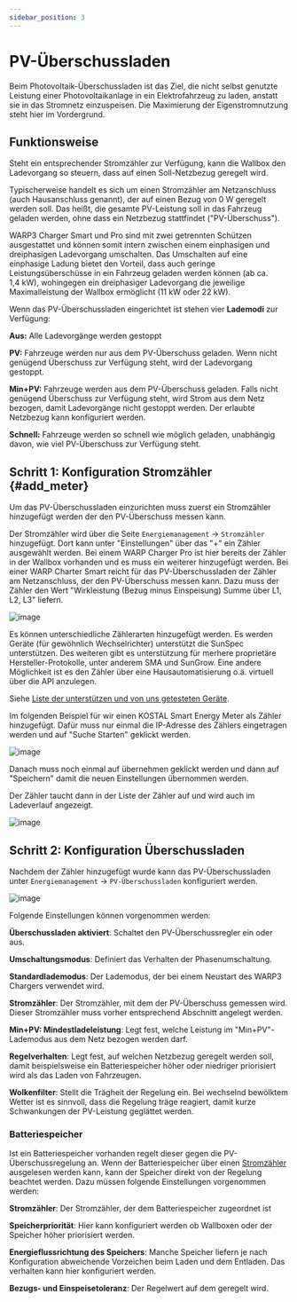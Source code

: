```yaml
---
sidebar_position: 3
---
```


# PV-Überschussladen

Beim Photovoltaik-Überschussladen ist das Ziel, die nicht selbst
genutzte Leistung einer Photovoltaikanlage in ein Elektrofahrzeug zu
laden, anstatt sie in das Stromnetz einzuspeisen. Die Maximierung der
Eigenstromnutzung steht hier im Vordergrund.

## Funktionsweise

Steht ein entsprechender Stromzähler zur Verfügung, kann die Wallbox den
Ladevorgang so steuern, dass auf einen Soll-Netzbezug geregelt wird.

Typischerweise handelt es sich um einen Stromzähler am Netzanschluss
(auch Hausanschluss genannt),
der auf einen Bezug von 0 W geregelt werden soll. Das heißt, die gesamte
PV-Leistung soll in das Fahrzeug geladen werden, ohne dass ein Netzbezug
stattfindet ("PV-Überschuss").

WARP3 Charger Smart und Pro sind mit zwei getrennten Schützen
ausgestattet und können somit intern zwischen einem einphasigen und
dreiphasigen Ladevorgang umschalten. Das Umschalten auf eine einphasige
Ladung bietet den Vorteil, dass auch geringe Leistungsüberschüsse in ein
Fahrzeug geladen werden können (ab ca. 1,4 kW), wohingegen ein
dreiphasiger Ladevorgang die jeweilige Maximalleistung der Wallbox
ermöglicht (11 kW oder 22 kW).

Wenn das PV-Überschussladen eingerichtet ist stehen vier **Lademodi** zur Verfügung:

**Aus:** Alle Ladevorgänge werden gestoppt

**PV:** Fahrzeuge werden nur aus dem PV-Überschuss geladen.
Wenn nicht genügend Überschuss zur Verfügung steht, wird der
Ladevorgang gestoppt.

**Min+PV:** Fahrzeuge werden aus dem PV-Überschuss geladen. Falls nicht genügend
Überschuss zur Verfügung steht, wird Strom aus dem Netz bezogen,
damit Ladevorgänge nicht gestoppt werden. Der erlaubte Netzbezug
kann konfiguriert werden.

**Schnell:** Fahrzeuge werden so schnell wie möglich geladen, unabhängig davon,
wie viel PV-Überschuss zur Verfügung steht.

## Schritt 1: Konfiguration Stromzähler {#add_meter}

Um das PV-Überschussladen einzurichten muss zuerst ein Stromzähler hinzugefügt
werden der den PV-Überschuss messen kann.

Der Stromzähler wird über die Seite `Energiemanagement` -> `Stromzähler` hinzugefügt.
Dort kann unter "Einstellungen" über das "+" ein Zähler ausgewählt werden. Bei
einem WARP Charger Pro ist hier bereits der Zähler in der Wallbox vorhanden und
es muss ein weiterer hinzugefügt werden. Bei einer WARP Charter Smart reicht
für das PV-Überschussladen der Zähler am Netzanschluss, der den PV-Überschuss messen
kann. Dazu muss der Zähler den Wert "Wirkleistung (Bezug minus Einspeisung) Summe
über L1, L2, L3" liefern.

![image](/img/tutorials/pv_excess_charging/pv_add_meter.png)

Es können unterschiedliche Zählerarten hinzugefügt werden. Es werden
Geräte (für gewöhnlich Wechselrichter) unterstützt die SunSpec
unterstützen. Des weiteren gibt es unterstützung für merhere proprietäre
Hersteller-Protokolle, unter anderem SMA und SunGrow. Eine andere Möglichkeit
ist es den Zähler über eine Hausautomatisierung o.ä. virtuell über die API
anzulegen.

Siehe [Liste der unterstützen und von uns getesteten Geräte](/docs/compatible_devices/introduction.md).

Im folgenden Beispiel für wir einen KOSTAL Smart Energy Meter als
Zähler hinzugefügt. Dafür muss nur einmal die IP-Adresse des Zählers
eingetragen werden und auf "Suche Starten" geklickt werden.

![image](/img/tutorials/pv_excess_charging/pv_add_meter_sunspec.png)

Danach muss noch einmal auf übernehmen geklickt werden und dann auf
"Speichern" damit die neuen Einstellungen übernommen werden.

Der Zähler taucht dann in der Liste der Zähler auf und wird auch im
Ladeverlauf angezeigt.

![image](/img/tutorials/pv_excess_charging/pv_add_meter_sunspec_kostal.png)

## Schritt 2: Konfiguration Überschussladen

Nachdem der Zähler hinzugefügt wurde kann das PV-Überschussladen unter
`Energiemanagement` -> `PV-Überschussladen` konfiguriert werden.

![image](/img/tutorials/pv_excess_charging/pv_configuration.jpeg)

Folgende Einstellungen können vorgenommen werden:

**Überschussladen aktiviert**: Schaltet den PV-Überschussregler ein oder aus.

**Umschaltungsmodus**: Definiert das Verhalten der Phasenumschaltung.

**Standardlademodus**: Der Lademodus, der bei einem Neustart des WARP3 Chargers verwendet
wird.

**Stromzähler**: Der Stromzähler, mit dem der PV-Überschuss gemessen wird. Dieser
Stromzähler muss vorher entsprechend Abschnitt angelegt werden.

**Min+PV: Mindestladeleistung**: Legt fest, welche Leistung im "Min+PV"-Lademodus aus dem Netz
bezogen werden darf.

**Regelverhalten**: Legt fest, auf welchen Netzbezug geregelt werden soll, damit
beispielsweise ein Batteriespeicher höher oder niedriger priorisiert
wird als das Laden von Fahrzeugen.

**Wolkenfilter**: Stellt die Trägheit der Regelung ein. Bei wechselnd bewölktem Wetter
ist es sinnvoll, dass die Regelung träge reagiert, damit kurze
Schwankungen der PV-Leistung geglättet werden.

### Batteriespeicher

Ist ein Batteriespeicher vorhanden regelt dieser gegen die PV-Überschussregelung an. Wenn der Batteriespeicher über einen [Stromzähler](/docs/webinterface/energy_management/energy_meters) ausgelesen werden kann, kann der Speicher direkt von der Regelung beachtet werden.
Dazu müssen folgende Einstellungen vorgenommen werden:

**Stromzähler**: Der Stromzähler, der dem Batteriespeicher zugeordnet ist

**Speicherpriorität**: Hier kann konfiguriert werden ob Wallboxen oder der Speicher höher priorisiert werden.

**Energieflussrichtung des Speichers**: Manche Speicher liefern je nach Konfiguration abweichende Vorzeichen beim Laden und dem Entladen. Das verhalten kann hier konfiguriert werden.

**Bezugs- und Einspeisetoleranz**: Der Regelwert auf dem geregelt wird. 
